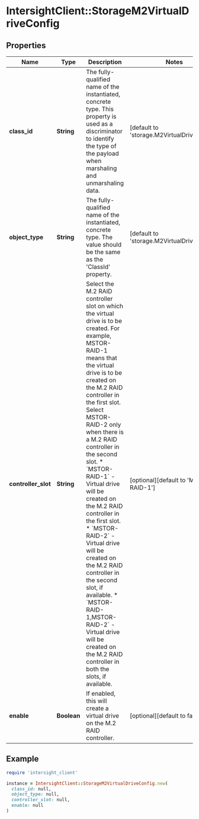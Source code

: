 # IntersightClient::StorageM2VirtualDriveConfig

## Properties

| Name | Type | Description | Notes |
| ---- | ---- | ----------- | ----- |
| **class_id** | **String** | The fully-qualified name of the instantiated, concrete type. This property is used as a discriminator to identify the type of the payload when marshaling and unmarshaling data. | [default to &#39;storage.M2VirtualDriveConfig&#39;] |
| **object_type** | **String** | The fully-qualified name of the instantiated, concrete type. The value should be the same as the &#39;ClassId&#39; property. | [default to &#39;storage.M2VirtualDriveConfig&#39;] |
| **controller_slot** | **String** | Select the M.2 RAID controller slot on which the virtual drive is to be created. For example, MSTOR-RAID-1 means that the virtual drive is to be created on the M.2 RAID controller in the first slot. Select MSTOR-RAID-2 only when there is a M.2 RAID controller in the second slot. * &#x60;MSTOR-RAID-1&#x60; - Virtual drive  will be created on the M.2 RAID controller in the first slot. * &#x60;MSTOR-RAID-2&#x60; - Virtual drive  will be created on the M.2 RAID controller in the second slot, if available. * &#x60;MSTOR-RAID-1,MSTOR-RAID-2&#x60; - Virtual drive  will be created on the M.2 RAID controller in both the slots, if available. | [optional][default to &#39;MSTOR-RAID-1&#39;] |
| **enable** | **Boolean** | If enabled, this will create a virtual drive on the M.2 RAID controller. | [optional][default to false] |

## Example

```ruby
require 'intersight_client'

instance = IntersightClient::StorageM2VirtualDriveConfig.new(
  class_id: null,
  object_type: null,
  controller_slot: null,
  enable: null
)
```

